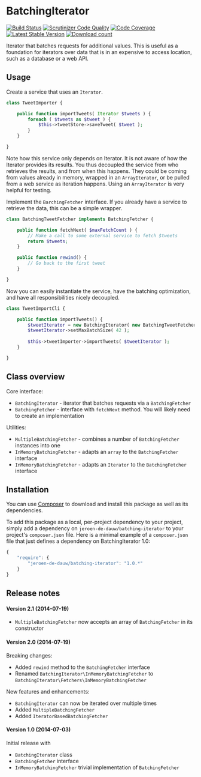 # BatchingIterator

[![Build Status](https://secure.travis-ci.org/JeroenDeDauw/BatchingIterator.png?branch=master)](http://travis-ci.org/JeroenDeDauw/BatchingIterator)
[![Scrutinizer Code Quality](https://scrutinizer-ci.com/g/JeroenDeDauw/BatchingIterator/badges/quality-score.png?b=master)](https://scrutinizer-ci.com/g/JeroenDeDauw/BatchingIterator/?branch=master)
[![Code Coverage](https://scrutinizer-ci.com/g/JeroenDeDauw/BatchingIterator/badges/coverage.png?b=master)](https://scrutinizer-ci.com/g/JeroenDeDauw/BatchingIterator/?branch=master)
[![Latest Stable Version](https://poser.pugx.org/jeroen-de-dauw/batching-iterator/version.png)](https://packagist.org/packages/jeroen-de-dauw/batching-iterator)
[![Download count](https://poser.pugx.org/jeroen-de-dauw/batching-iterator/d/total.png)](https://packagist.org/packages/jeroen-de-dauw/batching-iterator)

Iterator that batches requests for additional values. This is useful as a foundation for iterators
over data that is in an expensive to access location, such as a database or a web API.

## Usage

Create a service that uses an `Iterator`.

```php
class TweetImporter {

    public function importTweets( Iterator $tweets ) {
        foreach ( $tweets as $tweet ) {
            $this->tweetStore->saveTweet( $tweet );
        }
    }

}
```

Note how this service only depends on Iterator. It is not aware of how the Iterator provides its
results. You thus decoupled the service from who retrieves the results, and from when this happens.
They could be coming from values already in memory, wrapped in an `ArrayIterator`, or be pulled from
a web service as iteration happens. Using an `ArrayIterator` is very helpful for testing.

Implement the `BarchingFetcher` interface. If you already have a service to retrieve the data, this
can be a simple wrapper.

```php
class BatchingTweetFetcher implements BatchingFetcher {

    public function fetchNext( $maxFetchCount ) {
        // Make a call to some external service to fetch $tweets
        return $tweets;
    }

    public function rewind() {
        // Go back to the first tweet
    }

}
```

Now you can easily instantiate the service, have the batching optimization, and have all
responsibilities nicely decoupled.

```php
class TweetImportCli {

    public function importTweets() {
        $tweetIterator = new BatchingIterator( new BatchingTweetFetcher() );
        $tweetIterator->setMaxBatchSize( 42 );
        
        $this->tweetImporter->importTweets( $tweetIterator );
    }

}
```

## Class overview

Core interface:

* `BatchingIterator` - iterator that batches requests via a `BatchingFetcher`
* `BatchingFetcher` - interface with `fetchNext` method. You will likely need to create an implementation

Utilities:

* `MultipleBatchingFetcher` - combines a number of `BatchingFetcher` instances into one
* `InMemoryBatchingFetcher` - adapts an `array` to the `BatchingFetcher` interface
* `InMemoryBatchingFetcher` - adapts an `Iterator` to the `BatchingFetcher` interface

## Installation

You can use [Composer](http://getcomposer.org/) to download and install
this package as well as its dependencies.

To add this package as a local, per-project dependency to your project, simply add a
dependency on `jeroen-de-dauw/batching-iterator` to your project's `composer.json` file.
Here is a minimal example of a `composer.json` file that just defines a dependency on
BatchingIterator 1.0:

```js
{
    "require": {
        "jeroen-de-dauw/batching-iterator": "1.0.*"
    }
}
```

## Release notes

#### Version 2.1 (2014-07-19)

* `MultipleBatchingFetcher` now accepts an array of `BatchingFetcher` in its constructor

#### Version 2.0 (2014-07-19)

Breaking changes:

* Added `rewind` method to the `BatchingFetcher` interface
* Renamed `BatchingIterator\InMemoryBatchingFetcher` to `BatchingIterator\Fetchers\InMemoryBatchingFetcher`

New features and enhancements:

* `BatchingIterator` can now be iterated over multiple times
* Added `MultipleBatchingFetcher`
* Added `IteratorBasedBatchingFetcher`

#### Version 1.0 (2014-07-03)

Initial release with

* `BatchingIterator` class
* `BatchingFetcher` interface
* `InMemoryBatchingFetcher` trivial implementation of `BatchingFetcher`

